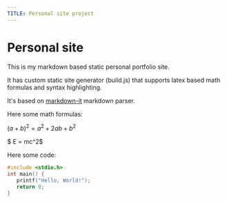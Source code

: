 ```yaml
---
TITLE: Personal site project
---
```


# Personal site

This is my markdown based static personal portfolio site.

It has custom static site generator (build.js) that supports
latex based math formulas and syntax highlighting.

It's based on [markdown-it](https://github.com/markdown-it/markdown-it) markdown parser.

Here some math formulas:

$(a+b)^2= a^2 + 2ab + b^2$

$ E = mc^2$

Here some code:

```c
#include <stdio.h>
int main() {
   printf("Hello, World!");
   return 0;
}
```
